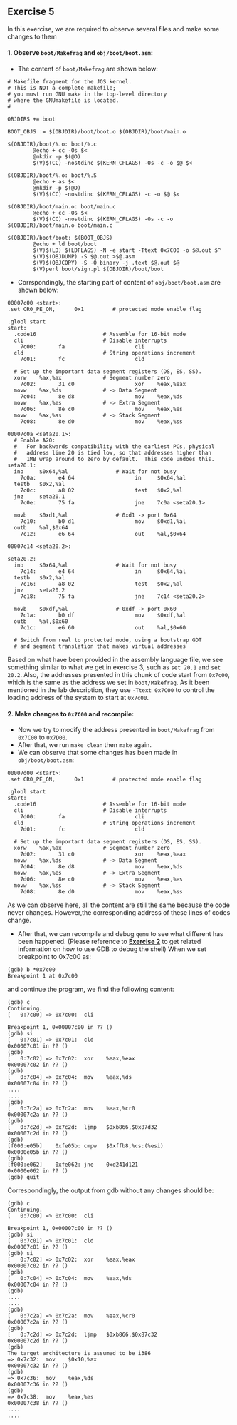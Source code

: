 ## Exercise 5

In this exercise, we are required to observe several files and make some changes to them

#### 1. Observe ```boot/Makefrag``` and ```obj/boot/boot.asm```:

* The content of ```boot/Makefrag``` are shown below:
```
# Makefile fragment for the JOS kernel.
# This is NOT a complete makefile;
# you must run GNU make in the top-level directory
# where the GNUmakefile is located.
#

OBJDIRS += boot

BOOT_OBJS := $(OBJDIR)/boot/boot.o $(OBJDIR)/boot/main.o

$(OBJDIR)/boot/%.o: boot/%.c
        @echo + cc -Os $<
        @mkdir -p $(@D)
        $(V)$(CC) -nostdinc $(KERN_CFLAGS) -Os -c -o $@ $<

$(OBJDIR)/boot/%.o: boot/%.S
        @echo + as $<
        @mkdir -p $(@D)
        $(V)$(CC) -nostdinc $(KERN_CFLAGS) -c -o $@ $<

$(OBJDIR)/boot/main.o: boot/main.c
        @echo + cc -Os $<
        $(V)$(CC) -nostdinc $(KERN_CFLAGS) -Os -c -o $(OBJDIR)/boot/main.o boot/main.c

$(OBJDIR)/boot/boot: $(BOOT_OBJS)
        @echo + ld boot/boot
        $(V)$(LD) $(LDFLAGS) -N -e start -Ttext 0x7C00 -o $@.out $^
        $(V)$(OBJDUMP) -S $@.out >$@.asm
        $(V)$(OBJCOPY) -S -O binary -j .text $@.out $@
        $(V)perl boot/sign.pl $(OBJDIR)/boot/boot
```

* Corrspondingly, the starting part of content of ```obj/boot/boot.asm``` are shown below:
```
00007c00 <start>:
.set CR0_PE_ON,      0x1         # protected mode enable flag

.globl start
start:
  .code16                     # Assemble for 16-bit mode
  cli                         # Disable interrupts
    7c00:       fa                      cli
  cld                         # String operations increment
    7c01:       fc                      cld

  # Set up the important data segment registers (DS, ES, SS).
  xorw    %ax,%ax             # Segment number zero
    7c02:       31 c0                   xor    %eax,%eax
  movw    %ax,%ds             # -> Data Segment
    7c04:       8e d8                   mov    %eax,%ds
  movw    %ax,%es             # -> Extra Segment
    7c06:       8e c0                   mov    %eax,%es
  movw    %ax,%ss             # -> Stack Segment
    7c08:       8e d0                   mov    %eax,%ss

00007c0a <seta20.1>:
  # Enable A20:
  #   For backwards compatibility with the earliest PCs, physical
  #   address line 20 is tied low, so that addresses higher than
  #   1MB wrap around to zero by default.  This code undoes this.
seta20.1:
  inb     $0x64,%al               # Wait for not busy
    7c0a:       e4 64                   in     $0x64,%al
  testb   $0x2,%al
    7c0c:       a8 02                   test   $0x2,%al
  jnz     seta20.1
    7c0e:       75 fa                   jne    7c0a <seta20.1>

  movb    $0xd1,%al               # 0xd1 -> port 0x64
    7c10:       b0 d1                   mov    $0xd1,%al
  outb    %al,$0x64
    7c12:       e6 64                   out    %al,$0x64

00007c14 <seta20.2>:

seta20.2:
  inb     $0x64,%al               # Wait for not busy
    7c14:       e4 64                   in     $0x64,%al
  testb   $0x2,%al
    7c16:       a8 02                   test   $0x2,%al
  jnz     seta20.2
    7c18:       75 fa                   jne    7c14 <seta20.2>

  movb    $0xdf,%al               # 0xdf -> port 0x60
    7c1a:       b0 df                   mov    $0xdf,%al
  outb    %al,$0x60
    7c1c:       e6 60                   out    %al,$0x60

  # Switch from real to protected mode, using a bootstrap GDT
  # and segment translation that makes virtual addresses
```
Based on what have been provided in the assembly language file, we see something similar to what we get in exercise 3, such as ```set 20.1``` and ```set 20.2```. Also, the addresses presented in this chunk of code start from ```0x7c00```, which is the same as the address we set in ```boot/Makefrag```. As it been mentioned in the lab description, they use ```-Ttext 0x7C00``` to control the loading address of the system to start at ```0x7c00```.

#### 2. Make changes to ```0x7C00``` and recompile:
* Now we try to modify the address presented in ```boot/Makefrag``` from ```0x7C00``` to ```0x7D00```.
* After that, we run ```make clean``` then ```make``` again.
* We can observe that some changes has been made in ```obj/boot/boot.asm```:
```
00007d00 <start>:
.set CR0_PE_ON,      0x1         # protected mode enable flag

.globl start
start:
  .code16                     # Assemble for 16-bit mode
  cli                         # Disable interrupts
    7d00:       fa                      cli
  cld                         # String operations increment
    7d01:       fc                      cld

  # Set up the important data segment registers (DS, ES, SS).
  xorw    %ax,%ax             # Segment number zero
    7d02:       31 c0                   xor    %eax,%eax
  movw    %ax,%ds             # -> Data Segment
    7d04:       8e d8                   mov    %eax,%ds
  movw    %ax,%es             # -> Extra Segment
    7d06:       8e c0                   mov    %eax,%es
  movw    %ax,%ss             # -> Stack Segment
    7d08:       8e d0                   mov    %eax,%ss
```
As we can observe here, all the content are still the same because the code never changes. However,the corresponding address of these lines of codes change.
* After that, we can recompile and debug ```qemu``` to see what different has been happened. (Please reference to **[Exercise 2](https://github.com/JiananDing0/MIT_6.828/blob/master/lab1/Exercise2.md)** to get related information on how to use GDB to debug the shell)
When we set breakpoint to 0x7c00 as:
```
(gdb) b *0x7c00
Breakpoint 1 at 0x7c00
```
and continue the program, we find the following content:
```
(gdb) c
Continuing.
[   0:7c00] => 0x7c00:	cli    

Breakpoint 1, 0x00007c00 in ?? ()
(gdb) si
[   0:7c01] => 0x7c01:	cld    
0x00007c01 in ?? ()
(gdb) 
[   0:7c02] => 0x7c02:	xor    %eax,%eax
0x00007c02 in ?? ()
(gdb) 
[   0:7c04] => 0x7c04:	mov    %eax,%ds
0x00007c04 in ?? ()
....
....
(gdb) 
[   0:7c2a] => 0x7c2a:	mov    %eax,%cr0
0x00007c2a in ?? ()
(gdb) 
[   0:7c2d] => 0x7c2d:	ljmp   $0xb866,$0x87d32
0x00007c2d in ?? ()
(gdb) 
[f000:e05b]    0xfe05b:	cmpw   $0xffb8,%cs:(%esi)
0x0000e05b in ?? ()
(gdb) 
[f000:e062]    0xfe062:	jne    0xd241d121
0x0000e062 in ?? ()
(gdb) quit
```
Correspondingly, the output from gdb without any changes should be:
```
(gdb) c
Continuing.
[   0:7c00] => 0x7c00:	cli    

Breakpoint 1, 0x00007c00 in ?? ()
(gdb) si
[   0:7c01] => 0x7c01:	cld    
0x00007c01 in ?? ()
(gdb) si
[   0:7c02] => 0x7c02:	xor    %eax,%eax
0x00007c02 in ?? ()
(gdb) 
[   0:7c04] => 0x7c04:	mov    %eax,%ds
0x00007c04 in ?? ()
(gdb) 
....
....
(gdb) 
[   0:7c2a] => 0x7c2a:	mov    %eax,%cr0
0x00007c2a in ?? ()
(gdb) 
[   0:7c2d] => 0x7c2d:	ljmp   $0xb866,$0x87c32
0x00007c2d in ?? ()
(gdb) 
The target architecture is assumed to be i386
=> 0x7c32:	mov    $0x10,%ax
0x00007c32 in ?? ()
(gdb) 
=> 0x7c36:	mov    %eax,%ds
0x00007c36 in ?? ()
(gdb) 
=> 0x7c38:	mov    %eax,%es
0x00007c38 in ?? ()
....
....
```
